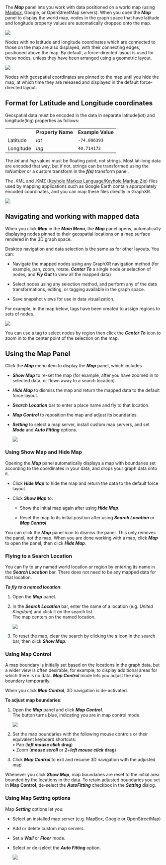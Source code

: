 The _**Map**_ panel lets you work with data positioned on a world map (using [Mapbox](https://www.mapbox.com), Google, or OpenStreetMap servers). When you open the _**Map**_ panel to display the world map, nodes in the graph space that have latitude and longitude property values are automatically dropped onto the map.

![](https://kineviz.atlassian.net/wiki/download/attachments/1719538378/09_01_01_MapView.png?api=v2)

Nodes with no latitude and longitude coordinates which are connected to those on the map are also displayed, with their connecting edges, positioned above the map. By default, a force-directed layout is used for these nodes, unless they have been arranged using a geometric layout.

![](https://kineviz.atlassian.net/wiki/download/attachments/1719538378/09_01_02_PhotoMap1320.png?api=v2)

Nodes with geospatial coordinates are pinned to the map until you hide the map, at which time they are released and displayed in the default force-directed layout.

## Format for Latitude and Longitude coordinates

Geospatial data must be encoded in the data in separate latitude(_lat_) and longitude(_lng_) properties as follows:

|     |     |     |
| --- | --- | --- |
|     | **Property Name** | **Example Value** |
| Latitude | _lat_ | `-74.006393` |
| Longitude | _lng_ | `40.714172` |

The _lat_ and _lng_ values must be floating point, not strings. Most lat-long data are encoded that way, but if not, strings can be transformed using the _toNumber_ or a custom transform in the _**f(x)**_ transform panel.

The .KML and .KMZ ([Keyhole Markup Language/Keyhole Markup Zip](https://en.wikipedia.org/wiki/Keyhole_Markup_Language)) files used by mapping applications such as Google Earth contain appropriately encoded coordinates, and you can map these files directly in GraphXR.

![](https://kineviz.atlassian.net/wiki/download/attachments/1719538378/09_01_03_LatLong1320.png?api=v2)

## Navigating and working with mapped data

When you click _**Map**_ in the _**Main Menu**_, the _**Map**_ panel opens, automatically displaying nodes pinned to their geospatial locations on a map surface rendered in the 3D graph space.

Desktop navigation and data selection is the same as for other layouts. You can:

*   Navigate the mapped nodes using any GraphXR navigation method (for example, pan, zoom, rotate, _**Center To**_ a single node or selection of nodes, and _**Fly Out**_ to view all the mapped data)
    
*   Select nodes using any selection method, and perform any of the data transformations, editing, or tagging available in the graph space.
    
*   Save snapshot views for use in data visualization.
    

For example, in the map below, tags have been created to assign regions to sets of nodes.

![](https://kineviz.atlassian.net/wiki/download/attachments/1719538378/09_01_03_TaggedMap1320.png?api=v2)

You can use a tag to select nodes by region then click the _**Center To**_ icon to zoom in to the center point of the selection on the map.

## Using the Map Panel

Click the _**Map**_ menu item to display the _**Map**_ panel, which includes

*   _**Show Map**_ to re-set the map (for example, after you have zoomed in to selected data, or flown away to a search location).
    
*   _**Hide Map**_ to dismiss the map and return the mapped data to the default force layout.
    
*   _**Search Location**_ bar to enter a place name and fly to that location.
    
*   _**Map Control**_ to reposition the map and adjust its boundaries.
    
*   _**Setting**_ to select a map server, install custom map servers, and set _**Mode**_ and _**Auto Fitting**_ options.
    
    ![](https://kineviz.atlassian.net/wiki/download/attachments/1719538378/09_01_04a_MapPanel720.png?api=v2)

### Using Show Map and Hide Map

Opening the _**Map**_ panel automatically displays a map with boundaries set according to the coordinates in your data, and drops your graph data onto it.

*   Click _**Hide Map**_ to hide the map and return the data to the default force layout.
    
*   Click _**Show Map**_ to:
    
    *   Show the initial map again after using _**Hide Map**_.
        
    *   Reset the map to its initial position after using _**Search Location**_ or _**Map Control**_.
        

You can click the _**Map**_ panel icon to dismiss the panel. This only removes the panel, not the map. When you are done working with a map, click _**Map**_ to open the panel, then click _**Hide Map**_.

### Flying to a Search Location

You can fly to any named world location or region by entering its name in the _**Search Location**_ bar. There does not need to be any mapped data for that location.

_**To fly to a named location**_**:**

1.  Open the _**Map**_ panel.
    
2.  In the _**Search Location**_ bar, enter the name of a location (e.g. _United Kingdom_) and click it on the search list.  
    The map centers on the named location.
    
    ![](https://kineviz.atlassian.net/wiki/download/attachments/1719538378/09_01_04b_SearchMap1320.png?api=v2)
3.  To reset the map, clear the search by clicking the _**x**_ icon in the search bar, then click _**Show Map**_.
    

### Using Map Control

A map boundary is initially set based on the locations in the graph data, but a wider view is often desirable, for example, to display additional areas for which there is no data. _**Map Control**_ mode lets you adjust the map boundary temporarily.

When you click _**Map Control**_, 3D navigation is de-activated.

**To adjust map boundaries:**

1.  Open the _**Map**_ panel and click _**Map Control**_.  
    The button turns blue, indicating you are in map control mode.
    
    ![](https://kineviz.atlassian.net/wiki/download/attachments/1719538378/09_01_06_MapControl1080.png?api=v2)
2.  Set the map boundaries with the following mouse controls or their equivalent keyboard shortcuts:  
    • Pan (_l**eft mouse click**_ **drag**)  
    • Zoom (_**mouse scroll**_ or _**2**_+_**left mouse click**_ **drag**)
    
3.  Click _**Map Control**_ to exit and resume 3D navigation with the adjusted map.
    

Whenever you click _**Show Map**_, map boundaries are reset to the initial area bounded by the locations in the data. To retain adjusted boundaries you set in **Map Control**, de-select the _**AutoFitting**_ checkbox in the _**Setting**_ dialog.

### Using Map Setting options

Map _**Setting**_ options let you:

*   Select an installed map server (e.g. MapBox, Google or OpenStreetMap)
    
*   Add or delete custom map servers.
    
*   Set a _**Wall**_ or _**Floor**_ mode.
    
*   Select or de-select the _**Auto Fitting**_ option.
    
    ![](https://kineviz.atlassian.net/wiki/download/attachments/1719538378/09_01_05_MapSetting720.png?api=v2)